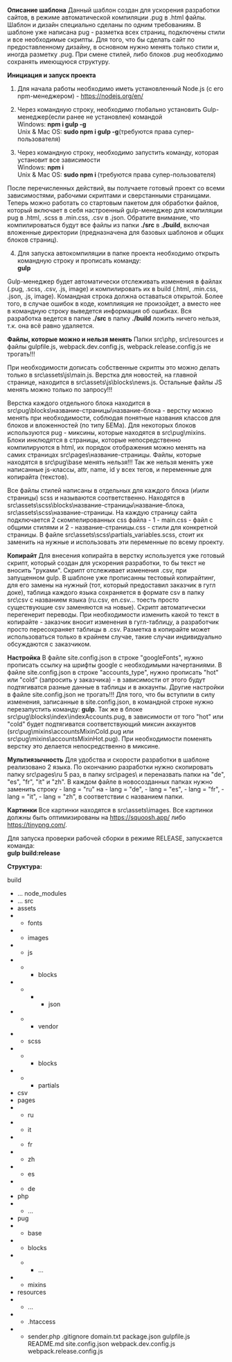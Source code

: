 <b>Описание шаблона</b>
Данный шаблон создан для ускорения разработки сайтов, в режиме автоматической компиляции .pug в .html файлы. 
Шаблон и дизайн специально сделаны по одним требованиям.
В шаблоне уже написана pug - разметка всех страниц, подключены стили и все необходимые скрипты.
Для того, что бы сделать сайт по предоставленному дизайну, в основном нужно менять только стили и, иногда разметку .pug. 
При смене стилей, либо блоков .pug необходимо сохранять имеющуюся структуру.


<b>Инициация и запуск проекта</b>
1. Для начала работы необходимо иметь установленный Node.js (с его npm-менеджером) - https://nodejs.org/en/<br>

2. Через командную строку, необходимо глобально установить Gulp-менеджер(если ранее не установлен) командой <br>
	Windows: <b>npm i gulp -g</b><br>
	Unix & Mac OS: <b>sudo npm i gulp -g</b>(требуются права супер-пользователя)<br>

3. Через командную строку, необходимо запустить команду, которая установит все зависимости <br>
	Windows: <b>npm i </b><br>
	Unix & Mac OS: <b>sudo npm i </b>(требуются права супер-пользователя)<br>

После перечисленных действий, вы получаете готовый проект со всеми зависимостями, рабочими скриптами и сверстанными страницами. Теперь можно работать со стартовым пакетом для обработки файлов, который включает в себя настроенный gulp-менеджер для компиляции pug в .html, .scss в .min.css, .csv в .json. Обратите внимание, что компилироваться будут все файлы из папки <b>./src</b> в <b>./build</b>, включая вложенные директории (предназначена для базовых шаблонов и общих блоков страниц).<br>

4. Для запуска автокомпиляции в папке проекта необходимо открыть командную строку и прописать команду:<br>
	<b>gulp</b>

Gulp-менеджер будет автоматически отслеживать изменения в файлах (.pug, .scss, .csv, .js, image) и компилировать их в build (.html, .min.css, .json, .js, image). Командная строка должна оставаться открытой. Более того, в случае ошибок в коде, комплияция не произойдет, а вместо нее в командную строку выведется информация об ошибках.
Вся разработка ведется в папке <b>./src</b> в папку <b>./build</b> ложить ничего нельзя, т.к. она всё равно удаляется.


<b>Файлы, которые можно и нельзя менять</b>
Папки src\php, src\resources и файлы gulpfile.js, webpack.dev.config.js, webpack.release.config.js не трогать!!! 

При необходимости дописать собственные скрипты это можно делать только в src\assets\js\main.js. 
Верстка для новостей, на главной странице, находится в src\assets\js\blocks\news.js.
Остальные файлы JS менять можно только по запросу!!!

Верстка каждого отдельного блока находится в src\pug\blocks\название-страницы\название-блока - верстку можно менять при необходимости, соблюдая понятные названия классов для блоков и вложенностей (по типу БЕМа). Для некоторых блоков используются pug - миксины, которые находятся в src\pug\mixins. Блоки инклюдятся в страницы, которые непосредственно компилируются в html, их порядок отображения можно менять на самих страницах src\pages\название-страницы. Файлы, которые находятся в src\pug\base менять нельзя!!! Так же нельзя менять уже написанные js-классы, attr, name, id у всех тегов, и переменные для копирайта (текстов).

Все файлы стилей написаны в отдельных для каждого блока (и\или страницы) scss и называются соответственно. Находятся в src\assets\scss\blocks\название-страницы\название-блока, src\assets\scss\название-страницы. На каждую страницу сайта подключается 2 скомпелированных css файла - 1 - main.css - файл с общими стилями и 2 - название-страницы.css - стили для конкретной страницы.
В файле src\assets\scss\partials\_variables.scss, стоит их заменить на нужные и использовать эти переменные по всему проекту.


<b>Копирайт</b>
Для внесения копирайта в верстку используется уже готовый скрипт, который создан для ускорения разработки, то бы текст не вносить "руками".
Скрипт отслеживает изменения .csv, при запущенном gulp. В шаблоне уже прописанны тестовый копирайтинг, для его замены на нужный (тот, который предоставил заказчик в гугл доке), таблица каждого языка сохраняется в формате csv в папку src\csv с названием языка (ru.csv, en.csv... тоесть просто существующие csv заменяются на новые). Скрипт автоматически перегенерит переводы. При необходимости изменить какой то текст в копирайте - заказчик вносит изменения в гугл-таблицу, а разработчик просто пересохраняет таблицы в .csv. Разметка в копирайте может использоваться только в крайнем случае, такие случаи индивидуально обсуждаются с заказчиком. 


<b>Настройка</b>
В файле site.config.json в строке "googleFonts", нужно прописать ссылку на шрифты google с необходимыми начертаниями.
В файле site.config.json в строке "accounts_type", нужно прописать "hot" или "cold" (запросить у заказчика) - в зависимости от этого будут подтягиватся разные данные в таблицы и в аккаунты. Другие настройки в файле site.config.json не трогать!!! 
Для того, что бы вступили в силу изменения, записанные в site.config.json, в командной строке нужно перезапустить команду: <b>gulp</b>.
Так же в блоке src\pug\blocks\index\indexAccounts.pug, в зависимости от того "hot" или "cold" будет подтягиватся соответствующий миксин аккаунтов (src\pug\mixins\accountsMixinCold.pug или src\pug\mixins\accountsMixinHot.pug). При необходимости поменять верстку это делается непосредственно в миксине. 

<b>Мультиязычность</b>
Для удобства и скорости разработки в шаблоне реализовано 2 языка. По окончанию разработки нужно скопировать папку src\pages\ru 5 раз, в папку src\pages\ и переназвать папки на "de", "es", "fr", "it" и "zh". В каждом файле в новосозданных папках нужно заменить строку - lang = "ru" на - lang = "de", - lang = "es", - lang = "fr", - lang = "it", - lang = "zh", в соответствии с названием папки. 


<b>Картинки</b>
Все картинки находятся в src\assets\images. Все картинки должны быть оптимизированы на https://squoosh.app/ либо https://tinypng.com/. 

Для запуска проверки рабочей сборки в режиме RELEASE, запускается команда:<br>
<b>gulp build:release</b>

<b>Структура:</b>

build
- ...
node_modules
- ...
src
- assets
- - fonts
- - images
- - js
- - - blocks
- - - - json
- - - vendor
- - scss
- - - blocks
- - - partials
- csv
- pages
- - ru
- - it
- - fr
- - zh
- - es
- - de
- php
- - ...
- pug
- - base
- - blocks
- - - ...
- - mixins
- resources
- - ...
- - .htaccess
- - sender.php
.gitignore
domain.txt
package.json
gulpfile.js
README.md
site.config.json
webpack.dev.config.js
webpack.release.config.js
